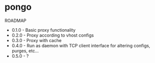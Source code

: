 # pongo

ROADMAP
* 0.1.0 - Basic proxy functionality
* 0.2.0 - Proxy according to vhost configs
* 0.3.0 - Proxy with cache
* 0.4.0 - Run as daemon with TCP client interface for altering configs, purges, etc...
* 0.5.0 - ?
